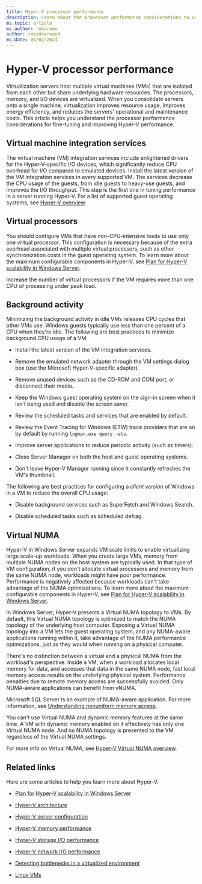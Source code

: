 ```yaml
---
title: Hyper-V processor performance
description: Learn about the processor performance considerations to use for tuning and improving Hyper-V performance.
ms.topic: article
ms.author: roharwoo
author: robinharwood
ms.date: 04/02/2024
---
```


# Hyper-V processor performance

Virtualization servers host multiple virtual machines (VMs) that are isolated from each other but share underlying hardware resources. The processors, memory, and I/O devices are virtualized. When you consolidate servers onto a single machine, virtualization improves resource usage, improves energy efficiency, and reduces the servers' operational and maintenance costs. This article helps you understand the processor performance considerations for fine-tuning and improving Hyper-V performance.

## Virtual machine integration services

The virtual machine (VM) integration services include enlightened drivers for the Hyper-V-specific I/O devices, which significantly reduce CPU overhead for I/O compared to emulated devices. Install the latest version of the VM integration services in every supported VM. The services decrease the CPU usage of the guests, from idle guests to heavy-use guests, and improves the I/O throughput. This step is the first one in tuning performance in a server running Hyper-V. For a list of supported guest operating systems, see [Hyper-V overview](/previous-versions/windows/it-pro/windows-server-2012-R2-and-2012/hh831531(v=ws.11)).

## Virtual processors

You should configure VMs that have non-CPU-intensive loads to use only one virtual processor. This configuration is necessary because of the extra overhead associated with multiple virtual processors, such as other synchronization costs in the guest operating system. To learn more about the maximum configurable components in Hyper-V, see [Plan for Hyper-V scalability in Windows Server](../../../../virtualization/hyper-v/plan/plan-hyper-v-scalability-in-windows-server.md).

Increase the number of virtual processors if the VM requires more than one CPU of processing under peak load.

## Background activity

Minimizing the background activity in idle VMs releases CPU cycles that other VMs use. Windows guests typically use less than one percent of a CPU when they're idle. The following are best practices to minimize background CPU usage of a VM:

- Install the latest version of the VM integration services.

- Remove the emulated network adapter through the VM settings dialog box (use the Microsoft Hyper-V-specific adapter).

- Remove unused devices such as the CD-ROM and COM port, or disconnect their media.

- Keep the Windows guest operating system on the sign-in screen when it isn't being used and disable the screen saver.

- Review the scheduled tasks and services that are enabled by default.

- Review the Event Tracing for Windows (ETW) trace providers that are on by default by running `logman.exe query -ets`.

- Improve server applications to reduce periodic activity (such as timers).

- Close Server Manager on both the host and guest operating systems.

- Don't leave Hyper-V Manager running since it constantly refreshes the VM's thumbnail.

The following are best practices for configuring a *client version* of Windows in a VM to reduce the overall CPU usage:

- Disable background services such as SuperFetch and Windows Search.

- Disable scheduled tasks such as scheduled defrag.

## Virtual NUMA

Hyper-V in Windows Server expands VM scale limits to enable virtualizing large scale-up workloads. When you create large VMs, memory from multiple NUMA nodes on the host system are typically used. In that type of VM configuration, if you don't allocate virtual processors and memory from the same NUMA node, workloads might have poor performance. Performance is negatively affected because workloads can't take advantage of the NUMA optimizations. To learn more about the maximum configurable components in Hyper-V, see [Plan for Hyper-V scalability in Windows Server](../../../../virtualization/hyper-v/plan/plan-hyper-v-scalability-in-windows-server.md).

In Windows Server, Hyper-V presents a Virtual NUMA topology to VMs. By default, this Virtual NUMA topology is optimized to match the NUMA topology of the underlying host computer. Exposing a Virtual NUMA topology into a VM lets the guest operating system, and any NUMA-aware applications running within it, take advantage of the NUMA performance optimizations, just as they would when running on a physical computer.

There's no distinction between a virtual and a physical NUMA from the workload's perspective. Inside a VM, when a workload allocates local memory for data, and accesses that data in the same NUMA node, fast local memory access results on the underlying physical system. Performance penalties due to remote memory access are successfully avoided. Only NUMA-aware applications can benefit from vNUMA.

Microsoft SQL Server is an example of NUMA-aware application. For more information, see [Understanding nonuniform memory access](/previous-versions/sql/sql-server-2008-r2/ms178144(v=sql.105)).

You can't use Virtual NUMA and dynamic memory features at the same time. A VM with dynamic memory enabled on it effectively has only one Virtual NUMA node. And no NUMA topology is presented to the VM regardless of the Virtual NUMA settings.

For more info on Virtual NUMA, see [Hyper-V Virtual NUMA overview](/previous-versions/windows/it-pro/windows-server-2012-R2-and-2012/dn282282(v=ws.11)).

## Related links

Here are some articles to help you learn more about Hyper-V.

- [Plan for Hyper-V scalability in Windows Server](../../../../virtualization/hyper-v/plan/plan-hyper-v-scalability-in-windows-server.md)

- [Hyper-V architecture](architecture.md)

- [Hyper-V server configuration](configuration.md)

- [Hyper-V memory performance](memory-performance.md)

- [Hyper-V storage I/O performance](storage-io-performance.md)

- [Hyper-V network I/O performance](network-io-performance.md)

- [Detecting bottlenecks in a virtualized environment](detecting-virtualized-environment-bottlenecks.md)

- [Linux VMs](linux-virtual-machine-considerations.md)
